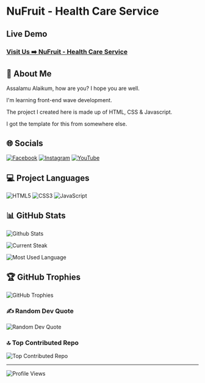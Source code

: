 # NuFruit - Health Care Service

## Live Demo

### [Visit Us ➡️ NuFruit - Health Care Service](https://kazimorwan498.github.io/Nu-Fruit/)

## 💫 About Me

Assalamu Alaikum, how are you? I hope you are well.

I'm learning front-end wave development.

The project I created here is made up of HTML, CSS & Javascript.

I got the template for this from somewhere else.

## 🌐 Socials

[![Facebook](https://img.shields.io/badge/Facebook-%231877F2.svg?logo=Facebook&logoColor=white)](https://facebook.com/kazimorwan498) [![Instagram](https://img.shields.io/badge/Instagram-%23E4405F.svg?logo=Instagram&logoColor=white)](https://instagram.com/kazimorwan498) [![YouTube](https://img.shields.io/badge/YouTube-%23FF0000.svg?logo=YouTube&logoColor=white)](https://youtube.com/@kazimorwan498)

## 💻 Project Languages

![HTML5](https://img.shields.io/badge/html5-%23E34F26.svg?style=for-the-badge&logo=html5&logoColor=white) ![CSS3](https://img.shields.io/badge/css3-%231572B6.svg?style=for-the-badge&logo=css3&logoColor=white) ![JavaScript](https://img.shields.io/badge/javascript-%23323330.svg?style=for-the-badge&logo=javascript&logoColor=%23F7DF1E)

## 📊 GitHub Stats

![Github Stats](https://github-readme-stats.vercel.app/api?username=kazimorwan498&theme=dark&hide_border=false&include_all_commits=false&count_private=false)

![Current Steak](https://github-readme-streak-stats.herokuapp.com/?user=kazimorwan498&theme=dark&hide_border=false)

![Most Used Language](https://github-readme-stats.vercel.app/api/top-langs/?username=kazimorwan498&theme=dark&hide_border=false&include_all_commits=false&count_private=false&layout=compact)

## 🏆 GitHub Trophies

![GitHub Trophies](https://github-profile-trophy.vercel.app/?username=kazimorwan498&theme=radical&no-frame=false&no-bg=true&margin-w=4)

### ✍️ Random Dev Quote

![Random Dev Quote](https://quotes-github-readme.vercel.app/api?type=horizontal&theme=radical)

### 🔝 Top Contributed Repo

![Top Contributed Repo](https://github-contributor-stats.vercel.app/api?username=kazimorwan498&limit=5&theme=dark&combine_all_yearly_contributions=true)

---
![Profile Views](https://visitcount.itsvg.in/api?id=kazimorwan498&icon=0&color=0)
